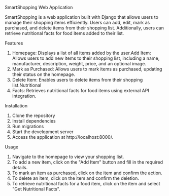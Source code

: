 SmartShopping Web Application

SmartShopping is a web application built with Django that allows users to manage their shopping items efficiently. Users can add, edit, mark as purchased, and delete items from their shopping list. Additionally, users can retrieve nutritional facts for food items added to their list.

Features
1. Homepage: Displays a list of all items added by the user.Add Item: Allows users to add new items to their shopping list, including a name, manufacturer, description, weight, price, and an optional image.
2.  Mark as Purchased: Allows users to mark items as purchased, updating their status on the homepage.
3.   Delete Item: Enables users to delete items from their shopping list.Nutritional
4.   Facts: Retrieves nutritional facts for food items using external API integration.

Installation

1. Clone the repository
2. Install dependencies
3. Run migrations
4. Start the development server
5. Access the application at http://localhost:8000/.

Usage
1. Navigate to the homepage to view your shopping list.
2. To add a new item, click on the "Add Item" button and fill in the required details.
3.  To mark an item as purchased, click on the item and confirm the action.
4.  To delete an item, click on the item and confirm the deletion.
5.  To retrieve nutritional facts for a food item, click on the item and select "Get Nutritional Facts".



